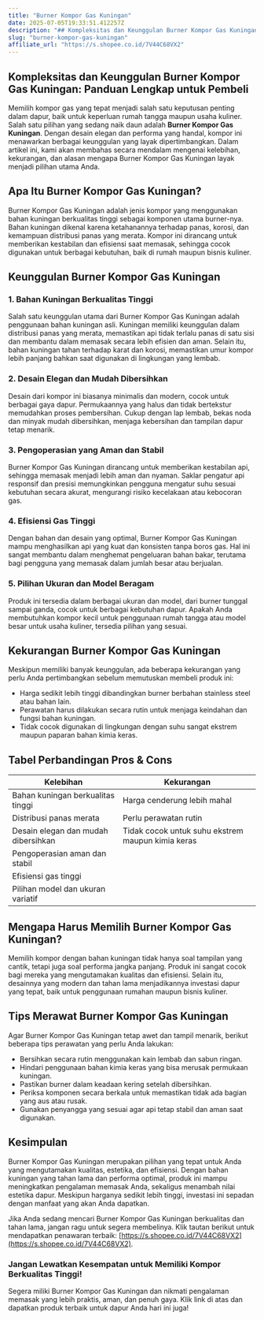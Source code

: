 ```yaml
---
title: "Burner Kompor Gas Kuningan"
date: 2025-07-05T19:33:51.412257Z
description: "## Kompleksitas dan Keunggulan Burner Kompor Gas Kuningan: Panduan Lengkap untuk Pembeli..."
slug: "burner-kompor-gas-kuningan"
affiliate_url: "https://s.shopee.co.id/7V44C68VX2"
---
```

## Kompleksitas dan Keunggulan Burner Kompor Gas Kuningan: Panduan Lengkap untuk Pembeli

Memilih kompor gas yang tepat menjadi salah satu keputusan penting dalam dapur, baik untuk keperluan rumah tangga maupun usaha kuliner. Salah satu pilihan yang sedang naik daun adalah **Burner Kompor Gas Kuningan**. Dengan desain elegan dan performa yang handal, kompor ini menawarkan berbagai keunggulan yang layak dipertimbangkan. Dalam artikel ini, kami akan membahas secara mendalam mengenai kelebihan, kekurangan, dan alasan mengapa Burner Kompor Gas Kuningan layak menjadi pilihan utama Anda.

## Apa Itu Burner Kompor Gas Kuningan?

Burner Kompor Gas Kuningan adalah jenis kompor yang menggunakan bahan kuningan berkualitas tinggi sebagai komponen utama burner-nya. Bahan kuningan dikenal karena ketahanannya terhadap panas, korosi, dan kemampuan distribusi panas yang merata. Kompor ini dirancang untuk memberikan kestabilan dan efisiensi saat memasak, sehingga cocok digunakan untuk berbagai kebutuhan, baik di rumah maupun bisnis kuliner.

## Keunggulan Burner Kompor Gas Kuningan

### 1. Bahan Kuningan Berkualitas Tinggi

Salah satu keunggulan utama dari Burner Kompor Gas Kuningan adalah penggunaan bahan kuningan asli. Kuningan memiliki keunggulan dalam distribusi panas yang merata, memastikan api tidak terlalu panas di satu sisi dan membantu dalam memasak secara lebih efisien dan aman. Selain itu, bahan kuningan tahan terhadap karat dan korosi, memastikan umur kompor lebih panjang bahkan saat digunakan di lingkungan yang lembab.

### 2. Desain Elegan dan Mudah Dibersihkan

Desain dari kompor ini biasanya minimalis dan modern, cocok untuk berbagai gaya dapur. Permukaannya yang halus dan tidak bertekstur memudahkan proses pembersihan. Cukup dengan lap lembab, bekas noda dan minyak mudah dibersihkan, menjaga kebersihan dan tampilan dapur tetap menarik.

### 3. Pengoperasian yang Aman dan Stabil

Burner Kompor Gas Kuningan dirancang untuk memberikan kestabilan api, sehingga memasak menjadi lebih aman dan nyaman. Saklar pengatur api responsif dan presisi memungkinkan pengguna mengatur suhu sesuai kebutuhan secara akurat, mengurangi risiko kecelakaan atau kebocoran gas.

### 4. Efisiensi Gas Tinggi

Dengan bahan dan desain yang optimal, Burner Kompor Gas Kuningan mampu menghasilkan api yang kuat dan konsisten tanpa boros gas. Hal ini sangat membantu dalam menghemat pengeluaran bahan bakar, terutama bagi pengguna yang memasak dalam jumlah besar atau berjualan.

### 5. Pilihan Ukuran dan Model Beragam

Produk ini tersedia dalam berbagai ukuran dan model, dari burner tunggal sampai ganda, cocok untuk berbagai kebutuhan dapur. Apakah Anda membutuhkan kompor kecil untuk penggunaan rumah tangga atau model besar untuk usaha kuliner, tersedia pilihan yang sesuai.

## Kekurangan Burner Kompor Gas Kuningan

Meskipun memiliki banyak keunggulan, ada beberapa kekurangan yang perlu Anda pertimbangkan sebelum memutuskan membeli produk ini:

- Harga sedikit lebih tinggi dibandingkan burner berbahan stainless steel atau bahan lain.
- Perawatan harus dilakukan secara rutin untuk menjaga keindahan dan fungsi bahan kuningan.
- Tidak cocok digunakan di lingkungan dengan suhu sangat ekstrem maupun paparan bahan kimia keras.

## Tabel Perbandingan Pros & Cons

| Kelebihan                           | Kekurangan                                    |
|-------------------------------------|----------------------------------------------|
| Bahan kuningan berkualitas tinggi | Harga cenderung lebih mahal               |
| Distribusi panas merata             | Perlu perawatan rutin                     |
| Desain elegan dan mudah dibersihkan | Tidak cocok untuk suhu ekstrem maupun kimia keras |
| Pengoperasian aman dan stabil     |                                              |
| Efisiensi gas tinggi                |                                              |
| Pilihan model dan ukuran variatif |                                              |

## Mengapa Harus Memilih Burner Kompor Gas Kuningan?

Memilih kompor dengan bahan kuningan tidak hanya soal tampilan yang cantik, tetapi juga soal performa jangka panjang. Produk ini sangat cocok bagi mereka yang mengutamakan kualitas dan efisiensi. Selain itu, desainnya yang modern dan tahan lama menjadikannya investasi dapur yang tepat, baik untuk penggunaan rumahan maupun bisnis kuliner.

## Tips Merawat Burner Kompor Gas Kuningan

Agar Burner Kompor Gas Kuningan tetap awet dan tampil menarik, berikut beberapa tips perawatan yang perlu Anda lakukan:

- Bersihkan secara rutin menggunakan kain lembab dan sabun ringan.
- Hindari penggunaan bahan kimia keras yang bisa merusak permukaan kuningan.
- Pastikan burner dalam keadaan kering setelah dibersihkan.
- Periksa komponen secara berkala untuk memastikan tidak ada bagian yang aus atau rusak.
- Gunakan penyangga yang sesuai agar api tetap stabil dan aman saat digunakan.

## Kesimpulan

Burner Kompor Gas Kuningan merupakan pilihan yang tepat untuk Anda yang mengutamakan kualitas, estetika, dan efisiensi. Dengan bahan kuningan yang tahan lama dan performa optimal, produk ini mampu meningkatkan pengalaman memasak Anda, sekaligus menambah nilai estetika dapur. Meskipun harganya sedikit lebih tinggi, investasi ini sepadan dengan manfaat yang akan Anda dapatkan.

Jika Anda sedang mencari Burner Kompor Gas Kuningan berkualitas dan tahan lama, jangan ragu untuk segera membelinya. Klik tautan berikut untuk mendapatkan penawaran terbaik: [https://s.shopee.co.id/7V44C68VX2](https://s.shopee.co.id/7V44C68VX2).

### Jangan Lewatkan Kesempatan untuk Memiliki Kompor Berkualitas Tinggi!

Segera miliki Burner Kompor Gas Kuningan dan nikmati pengalaman memasak yang lebih praktis, aman, dan penuh gaya. Klik link di atas dan dapatkan produk terbaik untuk dapur Anda hari ini juga!